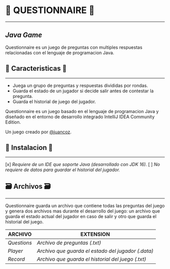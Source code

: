 # 🎲 QUESTIONNAIRE 🎲
---------------------
## _Java Game_

Questionnaire es un juego de preguntas con multiples respuestas relacionadas con 
el lenguaje de programacion Java.

## 📝 Caracteristicas 📝
------------------------
- Juega un grupo de preguntas y respuestas divididas por rondas.
- Guarda el estado de un jugador si decide salir antes de contestar la pregunta.
- Guarda el historial de juego del jugador.

Questionnaire es un juego basado en el lenguaje de programacion Java y diseñado
en el entorno de desarrollo integrado IntelliJ IDEA Community Edition.

Un juego creado por  [@juancoz](https://twitter.com/juancoz).

## 📀 Instalacion 📀
--------------

[x] *Requiere de un IDE que soporte Java (desarrollado con JDK 16).*
[ ] *No requiere de datos para guardar el historial del jugador.*

## 🗃️ Archivos 🗃️️ 
-----------

Questionnaire guarda un archivo que contiene todas las preguntas del juego y genera
dos archivos mas durante el desarrollo del juego: un archivo que guarda el estado 
actual del jugador en caso de salir y otro que guarda el historial del juego.

| ARCHIVO | EXTENSION |
| ------ | ------ |
| *Questions* | *Archivo de preguntas (.txt)* |
| *Player* | *Archivo que guarda el estado del jugador (.data)* |
| *Record* | *Archivo que guarda el historial del juego (.txt)* |